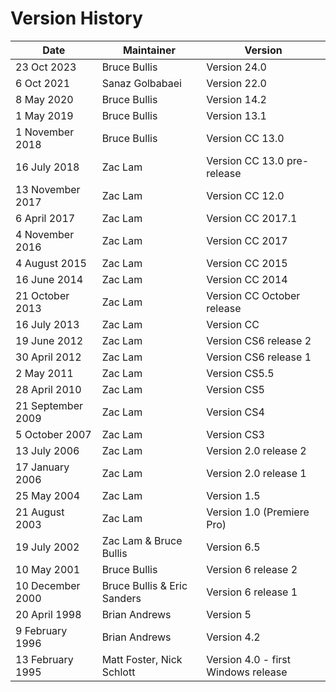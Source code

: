 # Version History

| **Date**          | **Maintainer**              | **Version**                         |
|-------------------|-----------------------------|-------------------------------------|
| 23 Oct 2023       | Bruce Bullis                | Version 24.0                        |
| 6 Oct 2021        | Sanaz Golbabaei             | Version 22.0                        |
| 8 May 2020        | Bruce Bullis                | Version 14.2                        |
| 1 May 2019        | Bruce Bullis                | Version 13.1                        |
| 1 November 2018   | Bruce Bullis                | Version CC 13.0                     |
| 16 July 2018      | Zac Lam                     | Version CC 13.0 pre-release         |
| 13 November 2017  | Zac Lam                     | Version CC 12.0                     |
| 6 April 2017      | Zac Lam                     | Version CC 2017.1                   |
| 4 November 2016   | Zac Lam                     | Version CC 2017                     |
| 4 August 2015     | Zac Lam                     | Version CC 2015                     |
| 16 June 2014      | Zac Lam                     | Version CC 2014                     |
| 21 October 2013   | Zac Lam                     | Version CC October release          |
| 16 July 2013      | Zac Lam                     | Version CC                          |
| 19 June 2012      | Zac Lam                     | Version CS6 release 2               |
| 30 April 2012     | Zac Lam                     | Version CS6 release 1               |
| 2 May 2011        | Zac Lam                     | Version CS5.5                       |
| 28 April 2010     | Zac Lam                     | Version CS5                         |
| 21 September 2009 | Zac Lam                     | Version CS4                         |
| 5 October 2007    | Zac Lam                     | Version CS3                         |
| 13 July 2006      | Zac Lam                     | Version 2.0 release 2               |
| 17 January 2006   | Zac Lam                     | Version 2.0 release 1               |
| 25 May 2004       | Zac Lam                     | Version 1.5                         |
| 21 August 2003    | Zac Lam                     | Version 1.0 (Premiere Pro)          |
| 19 July 2002      | Zac Lam & Bruce Bullis      | Version 6.5                         |
| 10 May 2001       | Bruce Bullis                | Version 6 release 2                 |
| 10 December 2000  | Bruce Bullis & Eric Sanders | Version 6 release 1                 |
| 20 April 1998     | Brian Andrews               | Version 5                           |
| 9 February 1996   | Brian Andrews               | Version 4.2                         |
| 13 February 1995  | Matt Foster, Nick Schlott   | Version 4.0 - first Windows release |
